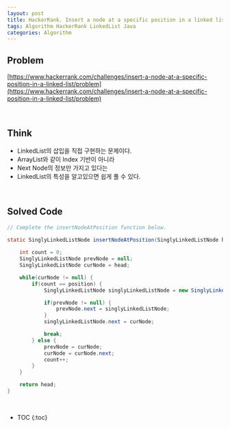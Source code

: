 ```yaml
---
layout: post
title: HackerRank. Insert a node at a specific position in a linked list
tags: Algorithm HackerRank LinkedList Java
categories: Algorithm
---
```

 
## Problem
[https://www.hackerrank.com/challenges/insert-a-node-at-a-specific-position-in-a-linked-list/problem](https://www.hackerrank.com/challenges/insert-a-node-at-a-specific-position-in-a-linked-list/problem)    
  
<br>  

## Think
* LinkedList의 삽입을 직접 구현하는 문제이다.
* ArrayList와 같이 Index 기반이 아니라
* Next Node의 정보만 가지고 있다는
* LinkedList의 특성을 알고있으면 쉽게 풀 수 있다.

<br>  

## Solved Code
  
```java  
// Complete the insertNodeAtPosition function below.
   
static SinglyLinkedListNode insertNodeAtPosition(SinglyLinkedListNode head, int data, int position) {

    int count = 0;
    SinglyLinkedListNode prevNode = null;
    SinglyLinkedListNode curNode = head;

    while(curNode != null) {
        if(count == position) {
            SinglyLinkedListNode singlyLinkedListNode = new SinglyLinkedListNode(data);

            if(prevNode != null) {
                prevNode.next = singlyLinkedListNode;
            }
            singlyLinkedListNode.next = curNode;

            break;
        } else {
            prevNode = curNode;
            curNode = curNode.next;
            count++;
        }
    }

    return head;
}
```  

<br>  

* TOC
{:toc}  
